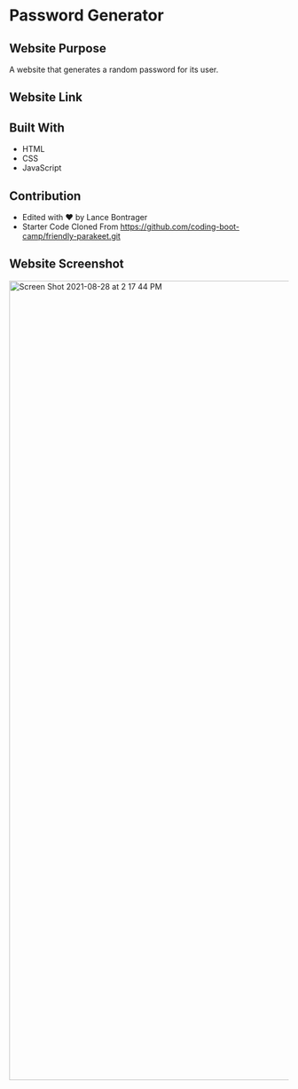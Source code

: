 # Password Generator

## Website Purpose
A website that generates a random password for its user.

## Website Link

## Built With
* HTML
* CSS
* JavaScript

## Contribution
- Edited with ❤️ by Lance Bontrager
- Starter Code Cloned From https://github.com/coding-boot-camp/friendly-parakeet.git

## Website Screenshot
<img width="1440" alt="Screen Shot 2021-08-28 at 2 17 44 PM" src="https://user-images.githubusercontent.com/87950314/131227363-edd5e8f9-7f94-42f7-b3dc-b0ec7bc81e09.png">